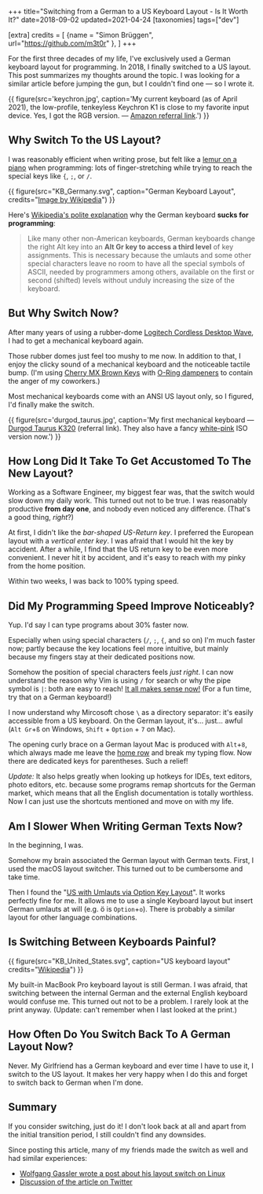 +++
title="Switching from a German to a US Keyboard Layout - Is It Worth It?"
date=2018-09-02
updated=2021-04-24
[taxonomies]
tags=["dev"]

[extra]
credits = [
  {name = "Simon Brüggen", url="https://github.com/m3t0r" },
]
+++

For the first three decades of my life, I've exclusively used a German keyboard layout for programming. In 2018, I finally switched to a US layout.
This post summarizes my thoughts around the topic.
I was looking for a similar article before jumping the gun, but I couldn't find one &mdash; so I wrote it.

{{ figure(src='keychron.jpg', caption='My current keyboard (as of April 2021), the low-profile, tenkeyless Keychron K1 is close to my favorite input device. Yes, I got the RGB version. &mdash; [Amazon referral link](https://amzn.to/3tRatjU).') }}

## Why Switch To the US Layout?

I was reasonably efficient when writing prose, but felt like
a [lemur on a piano](https://www.etsy.com/listing/896826954/funny-piano-art-print-leptodactylous-aye) when programming:
lots of finger-stretching while trying to reach the special keys like `{`, `;`, or `/`.

{{ figure(src="KB_Germany.svg", caption="German Keyboard Layout", credits="[Image by Wikipedia](https://commons.wikimedia.org/w/index.php?curid=1058095)") }}

Here's [Wikipedia's polite
explanation](https://en.wikipedia.org/wiki/German_keyboard_layout) why the
German keyboard **sucks for programming**:

> Like many other non-American keyboards, German keyboards change the right Alt
> key into an <b>Alt Gr key to access a third level</b> of key assignments. This is
> necessary because the umlauts and some other special characters leave no room
> to have all the special symbols of ASCII, needed by programmers among others,
> available on the first or second (shifted) levels without unduly increasing
> the size of the keyboard.

## But Why Switch **Now**?

After many years of using a rubber-dome [Logitech Cordless Desktop
Wave](https://support.logitech.com/en_us/product/cordless-desktop-wave/), I
had to get a mechanical keyboard again.

Those rubber domes just feel too mushy to me now. In addition to that, I enjoy the
clicky sound of a mechanical keyboard and the noticeable tactile bump. (I'm using
[Cherry MX Brown Keys](https://amzn.to/3mm2WHf) with [O-Ring dampeners](https://amzn.to/3miCfTK) to contain the anger of my coworkers.)

Most mechanical keyboards come with an ANSI US layout only, so I figured, I'd
finally make the switch.

{{ figure(src='durgod_taurus.jpg', caption='My first mechanical keyboard &mdash; [Durgod Taurus K320](https://www.amazon.de/gp/product/B07QK16RDQ/ref=as_li_tl?ie=UTF8&tag=matthiasendle-21&camp=1638&creative=6742&linkCode=as2&creativeASIN=B07QK16RDQ&linkId=fb0a782ecbc713f8266b90b941375a5f) (referral link). They also have a fancy [white-pink](https://www.amazon.de/gp/product/B081LZV2QM?ie=UTF8&tag=matthiasendle-21&camp=1638&linkCode=xm2&creativeASIN=B081LZV2QM) ISO version now.') }}

## How Long Did It Take To Get Accustomed To The New Layout?

Working as a Software Engineer, my biggest fear was, that the switch would slow
down my daily work. This turned out not to be true. I was reasonably productive
**from day one**, and nobody even noticed any difference. (That's a good thing,
*right*?)

At first, I didn't like the _bar-shaped US-Return key_. I preferred the European
layout with a _vertical enter key_. I was afraid that I would hit the key by
accident. After a while, I find that the US return key to be even more convenient.
I never hit it by accident, and it's easy to reach with my pinky from the home position.

Within two weeks, I was back to 100% typing speed.

## Did My Programming Speed Improve Noticeably?

Yup. I'd say I can type programs about 30% faster now.

Especially when using special characters (`/`, `;`, `{`, and so on) I'm much
faster now; partly because the key locations feel more intuitive, but mainly
because my fingers stay at their dedicated positions now.

Somehow the position of special characters feels *just right*. I can now understand the
reason why Vim is using `/` for search or why the pipe symbol is `|`: both are
easy to reach! [It all makes sense now!](/2018/ten-years-of-vim)
(For a fun time, try that on a German keyboard!)

I now understand why Mircosoft chose `\` as a directory separator: it's easily
accessible from a US keyboard. On the German layout, it's&hellip; just&hellip; awful
(`Alt Gr`+`ß` on Windows, `Shift` + `Option` + `7` on Mac).

The opening curly brace on a German layout Mac is produced with `Alt`+`8`, which
always made me leave the [home
row](https://en.wikipedia.org/wiki/Touch_typing#Home_row) and break my typing
flow. Now there are dedicated keys for parentheses. Such a relief!

*Update:* It also helps greatly when looking up hotkeys for IDEs, text editors,
photo editors, etc. because some programs remap shortcuts for the German market,
which means that all the English documentation is totally worthless.
Now I can just use the shortcuts mentioned and move on with my life.
## Am I Slower When Writing German Texts Now?

In the beginning, I was.

Somehow my brain associated the German layout with German
texts. First, I used the macOS layout switcher.
This turned out to be cumbersome and take time.

Then I found the "[US with Umlauts via Option Key
Layout](https://hci.rwth-aachen.de/usgermankeyboard)". It works perfectly fine for
me. It allows me to use a single Keyboard layout but insert German umlauts at will
(e.g. ö is `Option`+`o`). There is probably a similar layout for other language combinations.

## Is Switching Between Keyboards Painful?

{{ figure(src="KB_United_States.svg", caption="US keyboard layout" credits="[Wikipedia](https://commons.wikimedia.org/wiki/File:KB_United_States.svg)") }}

My built-in MacBook Pro keyboard layout is still German. I was afraid, that switching between
the internal German and the external English keyboard would confuse me. This
turned out not to be a problem. I rarely look at the print anyway.
(Update: can't remember when I last looked at the print.)

## How Often Do You Switch Back To A German Layout Now?

Never. My Girlfriend has a German keyboard and ever time I have to use it, I switch to the US layout. It makes her very happy when I do this and forget to switch back to German when I'm done.
## Summary

If you consider switching, just do it! I don't look back at all
and apart from the initial transition period, I still couldn't find any downsides.

Since posting this article, many of my friends made the switch as well and 
had similar experiences:

* [Wolfgang Gassler wrote a post about his layout switch on Linux](https://wolfgang.gassler.org/switch-keyboard-german-to-english-linux-fedora/)
* [Discussion of the article on Twitter](https://twitter.com/ro14nd/status/1304360915840753664)

